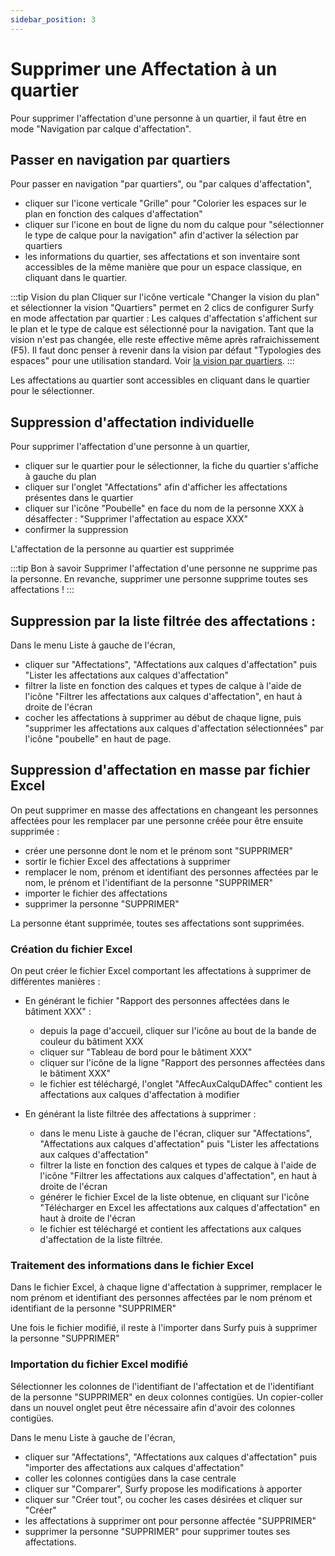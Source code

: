 ```yaml
---
sidebar_position: 3
---
```


# Supprimer une Affectation à un quartier

Pour supprimer l'affectation d'une personne à un quartier, il faut être en mode "Navigation par calque d'affectation".

## Passer en navigation par quartiers

Pour passer en navigation "par quartiers", ou "par calques d'affectation",

-   cliquer sur l'icone verticale "Grille" pour "Colorier les espaces sur le plan en fonction des calques d'affectation"
-   cliquer sur l'icone en bout de ligne du nom du calque pour "sélectionner le type de calque pour la navigation" afin d'activer la sélection par quartiers
-   les informations du quartier, ses affectations et son inventaire sont accessibles de la même manière que pour un espace classique, en cliquant dans le quartier.


:::tip Vision du plan
Cliquer sur l'icône verticale "Changer la vision du plan" et sélectionner la vision "Quartiers" permet en 2 clics de configurer Surfy en mode affectation par quartier : Les calques d'affectation s'affichent sur le plan et le type de calque est sélectionné pour la navigation. Tant que la vision n'est pas changée, elle reste effective même après rafraichissement (F5). Il faut donc penser à revenir dans la vision par défaut "Typologies des espaces" pour une utilisation standard. Voir [la vision par quartiers](/en/docs/courses/views/planviews.md#vision-quartiers).
:::


Les affectations au quartier sont accessibles en cliquant dans le quartier pour le sélectionner.

## Suppression d'affectation individuelle

Pour supprimer l'affectation d'une personne à un quartier,

-   cliquer sur le quartier pour le sélectionner, la fiche du quartier s'affiche à gauche du plan
-   cliquer sur l'onglet "Affectations" afin d'afficher les affectations présentes dans le quartier
-   cliquer sur l'icône "Poubelle" en face du nom de la personne XXX à désaffecter : "Supprimer l'affectation au espace XXX"
-   confirmer la suppression

L'affectation de la personne au quartier est supprimée

:::tip Bon à savoir
Supprimer l'affectation d'une personne ne supprime pas la personne. En revanche, supprimer une personne supprime toutes ses affectations !
:::

## Suppression par la liste filtrée des affectations :

Dans le menu Liste à gauche de l'écran,

-   cliquer sur "Affectations", "Affectations aux calques d'affectation" puis "Lister les affectations aux calques d'affectation"
-   filtrer la liste en fonction des calques et types de calque à l'aide de l'icône "Filtrer les affectations aux calques d'affectation", en haut à droite de l'écran
-   cocher les affectations à supprimer au début de chaque ligne, puis "supprimer les affectations aux calques d'affectation sélectionnées" par l'icône "poubelle" en haut de page.


## Suppression d'affectation en masse par fichier Excel

On peut supprimer en masse des affectations en changeant les personnes affectées pour les remplacer par une personne créée pour être ensuite supprimée :
-   créer une personne dont le nom et le prénom sont "SUPPRIMER"
-   sortir le fichier Excel des affectations à supprimer
-   remplacer le nom, prénom et identifiant des personnes affectées par le nom, le prénom et l'identifiant de la personne "SUPPRIMER"
-   importer le fichier des affectations
-   supprimer la personne "SUPPRIMER"

La personne étant supprimée, toutes ses affectations sont supprimées.



### Création du fichier Excel

On peut créer le fichier Excel comportant les affectations à supprimer de différentes manières :

-   En générant le fichier "Rapport des personnes affectées dans le bâtiment XXX" : 

    -   depuis la page d'accueil, cliquer sur l'icône au bout de la bande de couleur du bâtiment XXX
    -   cliquer sur "Tableau de bord pour le bâtiment XXX"
    -   cliquer sur l'icône de la ligne "Rapport des personnes affectées dans le bâtiment XXX" 
    -   le fichier est téléchargé, l'onglet "AffecAuxCalquDAffec" contient les affectations aux calques d'affectation à modifier

-   En générant la liste filtrée des affectations à supprimer :

    -   dans le menu Liste à gauche de l'écran, cliquer sur "Affectations", "Affectations aux calques d'affectation" puis "Lister les affectations aux calques d'affectation"
    -  filtrer la liste en fonction des calques et types de calque à l'aide de l'icône "Filtrer les affectations aux calques d'affectation", en haut à droite de l'écran
    -  générer le fichier Excel de la liste obtenue, en cliquant sur l'icône "Télécharger en Excel les affectations aux calques d'affectation" en haut à droite de l'écran
    -   le fichier est téléchargé et contient les affectations aux calques d'affectation de la liste filtrée.


### Traitement des informations dans le fichier Excel

Dans le fichier Excel, à chaque ligne d'affectation à supprimer, remplacer le nom prénom et identifiant des personnes affectées par le nom prénom et identifiant de la personne "SUPPRIMER"

Une fois le fichier modifié, il reste à l'importer dans Surfy puis à supprimer la personne "SUPPRIMER"

### Importation du fichier Excel modifié

Sélectionner les colonnes de l'identifiant de l'affectation et de l'identifiant de la personne "SUPPRIMER" en deux colonnes contigües.
Un copier-coller dans un nouvel onglet peut être nécessaire afin d'avoir des colonnes contigües.

Dans le menu Liste à gauche de l'écran,

-   cliquer sur "Affectations", "Affectations aux calques d'affectation" puis "importer des affectations aux calques d'affectation"
-   coller les colonnes contigües dans la case centrale
-   cliquer sur "Comparer", Surfy propose les modifications à apporter
-   cliquer sur "Créer tout", ou cocher les cases désirées et cliquer sur "Créer"
-   les affectations à supprimer ont pour personne affectée "SUPPRIMER"
-   supprimer la personne "SUPPRIMER" pour supprimer toutes ses affectations.
